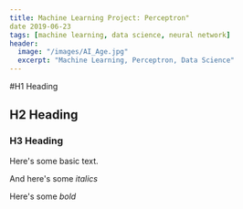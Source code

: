 ```yaml
---
title: Machine Learning Project: Perceptron"
date 2019-06-23
tags: [machine learning, data science, neural network]
header:
  image: "/images/AI_Age.jpg"
  excerpt: "Machine Learning, Perceptron, Data Science"
---
```



#H1 Heading

## H2 Heading

### H3 Heading

Here's some basic text.

And here's some *italics*

Here's some *bold* 
